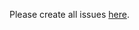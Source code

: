 
Please create all issues [here](https://github.com/mongodb-devprod-infrastructure/terraform-aws-eks-data-only/issues).


